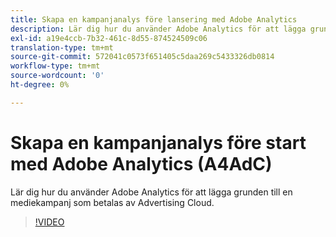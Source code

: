 ```yaml
---
title: Skapa en kampanjanalys före lansering med Adobe Analytics
description: Lär dig hur du använder Adobe Analytics för att lägga grunden till en mediekampanj som betalas av Advertising Cloud.
exl-id: a19e4ccb-7b32-461c-8d55-874524509c06
translation-type: tm+mt
source-git-commit: 572041c0573f651405c5daa269c5433326db0814
workflow-type: tm+mt
source-wordcount: '0'
ht-degree: 0%

---
```


# Skapa en kampanjanalys före start med Adobe Analytics (A4AdC)

Lär dig hur du använder Adobe Analytics för att lägga grunden till en mediekampanj som betalas av Advertising Cloud.

>[!VIDEO](https://video.tv.adobe.com/v/33501)
